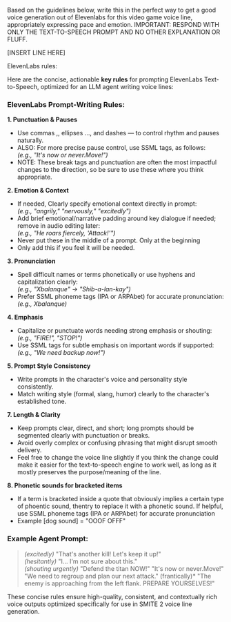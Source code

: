 Based on the guidelines below, write this in the perfect way to get a good voice generation out of Elevenlabs for this video game voice line, appropriately expressing pace and emotion. IMPORTANT: RESPOND WITH ONLY THE TEXT-TO-SPEECH PROMPT AND NO OTHER EXPLANATION OR FLUFF. 

[INSERT LINE HERE]

ElevenLabs rules:

Here are the concise, actionable **key rules** for prompting ElevenLabs Text-to-Speech, optimized for an LLM agent writing voice lines:

### ElevenLabs Prompt-Writing Rules:

**1. Punctuation & Pauses**
- Use commas ,, ellipses ..., and dashes — to control rhythm and pauses naturally.  
- ALSO: For more precise pause control, use SSML <break> tags, as follows:  
  *(e.g., "It's now or never.<break time='0.5s'/>Move!")*
- NOTE: These break tags and punctuation are often the most impactful changes to the direction, so be sure to use these where you think appropriate. 

**2. Emotion & Context**
- If needed, Clearly specify emotional context directly in prompt:  
  *(e.g., "angrily," "nervously," "excitedly")*
- Add brief emotional/narrative padding around key dialogue if needed; remove in audio editing later:  
  *(e.g., "He roars fiercely, 'Attack!'")*
- Never put these in the middle of a prompt. Only at the beginning  
- Only add this if you feel it will be needed. 

**3. Pronunciation**
- Spell difficult names or terms phonetically or use hyphens and capitalization clearly:  
  *(e.g., "Xbalanque" → "Shib-a-lan-kay")*
- Prefer SSML phoneme tags (IPA or ARPAbet) for accurate pronunciation:  
  *(e.g., <phoneme alphabet="ipa" ph="ˈʃɪbəˌlɑːŋkeɪ">Xbalanque</phoneme>)*

**4. Emphasis**
- Capitalize or punctuate words needing strong emphasis or shouting:  
  *(e.g., "FIRE!", "STOP!")*
- Use SSML <emphasis> tags for subtle emphasis on important words if supported:  
  *(e.g., "We need <emphasis>backup</emphasis> now!")*

**5. Prompt Style Consistency**
- Write prompts in the character's voice and personality style consistently.  
- Match writing style (formal, slang, humor) clearly to the character's established tone.

**7. Length & Clarity**
- Keep prompts clear, direct, and short; long prompts should be segmented clearly with punctuation or breaks.  
- Avoid overly complex or confusing phrasing that might disrupt smooth delivery.
- Feel free to change the voice line slightly if you think the change could make it easier for the text-to-speech engine to work well, as long as it mostly preserves the purpose/meaning of the line.  

**8. Phonetic sounds for bracketed items**
- If a term is bracketed inside a quote that obviously implies a certain type of phoentic sound, thentry to replace it with a phonetic sound. If helpful, use SSML phoneme tags (IPA or ARPAbet) for accurate pronunciation 
- Example [dog sound] = "OOOF OFFF"


### Example Agent Prompt:
> *(excitedly)* "That's another kill! Let's keep it up!"  
> *(hesitantly)* "I... I'm not sure about this."  
> *(shouting urgently)* "Defend the titan NOW!"
> "It's now or never.<break time='0.5s'/>Move!"
> "We need to regroup<break time='0.3s'/> and plan our next attack."
> (frantically)* "The enemy is approaching from the left flank.<break time='0.7s'/> PREPARE YOURSELVES!"

These concise rules ensure high-quality, consistent, and contextually rich voice outputs optimized specifically for use in SMITE 2 voice line generation. 
